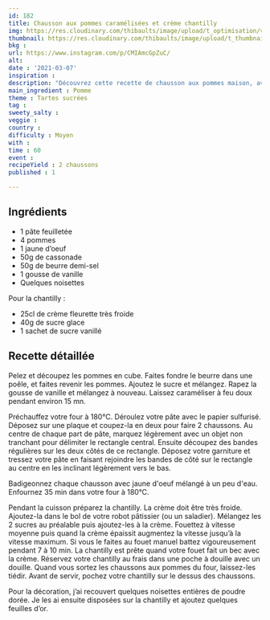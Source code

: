 ```yaml
---
id: 182
title: Chausson aux pommes caramélisées et crème chantilly
img: https://res.cloudinary.com/thibaults/image/upload/t_optimisation/v1615148102/Recipes/20210307_chaussons_pommes.jpg
thumbnail: https://res.cloudinary.com/thibaults/image/upload/t_thumbnail_josie/v1615148102/Recipes/20210307_chaussons_pommes.jpg
bkg : 
url: https://www.instagram.com/p/CMIAmcGpZuC/
alt: 
date : '2021-03-07'
inspiration : 
description: "Découvrez cette recette de chausson aux pommes maison, avec des pommes caramélisées et une chantilly pour plus de fraicheur"
main_ingredient : Pomme
theme : Tartes sucrées
tag : 
sweety_salty : 
veggie : 
country : 
difficulty : Moyen
with : 
time : 60
event : 
recipeYield : 2 chaussons
published : 1

---
```


## Ingrédients
 - 1 pâte feuilletée
 - 4 pommes
 - 1 jaune d’oeuf
 - 50g de cassonade
 - 50g de beurre demi-sel
 - 1 gousse de vanille
 - Quelques noisettes

Pour la chantilly :
 - 25cl de crème fleurette très froide
 - 40g de sucre glace
 - 1 sachet de sucre vanillé

## Recette détaillée
Pelez et découpez les pommes en cube. Faites fondre le beurre dans une poêle, et faites revenir les pommes. Ajoutez le sucre et mélangez. Rapez la gousse de vanille et mélangez à nouveau. Laissez caraméliser à feu doux pendant environ 15 mn.

Préchauffez votre four à 180°C. Déroulez votre pâte avec le papier sulfurisé. Déposez sur une plaque et coupez-la en deux pour faire 2 chaussons. Au centre de chaque part de pâte, marquez légèrement avec un objet non tranchant pour délimiter le rectangle central. Ensuite découpez des bandes régulières sur les deux côtés de ce rectangle. Déposez votre garniture et tressez votre pâte en faisant rejoindre les bandes de côté sur le rectangle au centre en les inclinant légèrement vers le bas.

Badigeonnez chaque chausson avec jaune d'oeuf mélangé à un peu d'eau. Enfournez 35 min dans votre four à 180°C.

Pendant la cuisson préparez la chantilly. La crème doit être très froide. Ajoutez-la dans le bol de votre robot pâtissier (ou un saladier). Mélangez les 2 sucres au préalable puis ajoutez-les à la crème. Fouettez à vitesse moyenne puis quand la crème épaissit augmentez la vitesse jusqu’à la vitesse maximum. Si vous le faites au fouet manuel battez vigoureusement pendant 7 à 10 min. La chantilly est prête quand votre fouet fait un bec avec la crème. Réservez votre chantilly au frais dans une poche à douille avec un douille. Quand vous sortez les chaussons aux pommes du four, laissez-les tiédir. Avant de servir, pochez votre chantilly sur le dessus des chaussons.

Pour la décoration, j’ai recouvert quelques noisettes entières de poudre dorée. Je les ai ensuite disposées sur la chantilly et ajoutez quelques feuilles d’or.